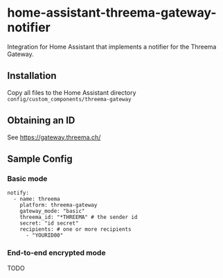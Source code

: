 # home-assistant-threema-gateway-notifier
Integration for Home Assistant that implements a notifier for the Threema Gateway.

## Installation
Copy all files to the Home Assistant directory `config/custom_components/threema-gateway`

## Obtaining an ID
See https://gateway.threema.ch/

## Sample Config
### Basic mode
```
notify:
  - name: threema
    platform: threema-gateway
    gateway_mode: "basic"
    threema_id: "*THREEMA" # the sender id
    secret: "id secret"
    recipients: # one or more recipients
      - "YOURID00"
```

### End-to-end encrypted mode
TODO

